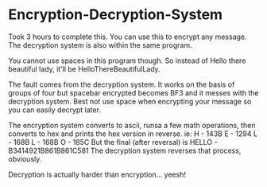 # Encryption-Decryption-System
Took 3 hours to complete this. 
You can use this to encrypt any message. 
The decryption system is also within the same program.

You cannot use spaces in this program though.
So instead of Hello there beautiful lady, it'll be HelloThereBeautifulLady.

The fault comes from the decryption system.
It works on the basis of groups of four but spacebar encrypted becomes BF3 and it messes with the decryption system.
Best not use space when encrypting your message so you can easily decrypt later.

The encryption system converts to ascii, runsa a few math operations, then converts to hex and prints the hex version in reverse.
ie: 
H - 143B
E - 1294
L - 168B
L - 168B
O - 185C
But the final (after reversal) is HELLO - B3414921B861B861C581
The decryption system reverses that process, obviously.

Decryption is actually harder than encryption... yeesh!
